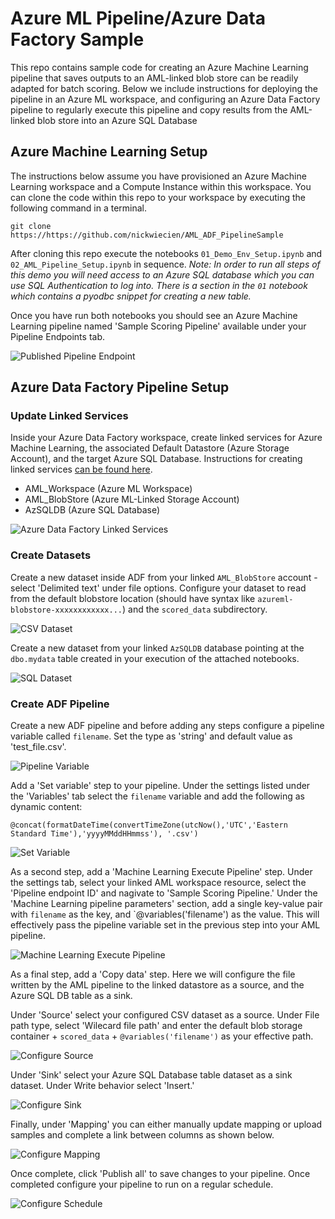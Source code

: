 # Azure ML Pipeline/Azure Data Factory Sample
This repo contains sample code for creating an Azure Machine Learning pipeline that saves outputs to an AML-linked blob store can be readily adapted for batch scoring. Below we include instructions for deploying the pipeline in an Azure ML workspace, and configuring an Azure Data Factory pipeline to regularly execute this pipeline and copy results from the AML-linked blob store into an Azure SQL Database

## Azure Machine Learning Setup

The instructions below assume you have provisioned an Azure Machine Learning workspace and a Compute Instance within this workspace. You can clone the code within this repo to your workspace by executing the following command in a terminal.

```
git clone https://https://github.com/nickwiecien/AML_ADF_PipelineSample
```

After cloning this repo execute the notebooks `01_Demo_Env_Setup.ipynb` and `02_AML_Pipeline_Setup.ipynb` in sequence. <i>Note: In order to run all steps of this demo you will need access to an Azure SQL database which you can use SQL Authentication to log into. There is a section in the `01` notebook which contains a pyodbc snippet for creating a new table.</i>

Once you have run both notebooks you should see an Azure Machine Learning pipeline named 'Sample Scoring Pipeline' available under your Pipeline Endpoints tab.

![Published Pipeline Endpoint](img/img01.png?raw=true "Published Pipeline Endpoint")

## Azure Data Factory Pipeline Setup

### Update Linked Services

Inside your Azure Data Factory workspace, create linked services for Azure Machine Learning, the associated Default Datastore (Azure Storage Account), and the target Azure SQL Database. Instructions for creating linked services [can be found here](https://docs.microsoft.com/en-us/azure/data-factory/concepts-linked-services).

 - AML_Workspace (Azure ML Workspace)
 - AML_BlobStore (Azure ML-Linked Storage Account)
 - AzSQLDB (Azure SQL Database)

![Azure Data Factory Linked Services](img/img02.png?raw=true "Azure Data Factory Linked Services")

### Create Datasets

Create a new dataset inside ADF from your linked `AML_BlobStore` account - select 'Delimited text' under file options. Configure your dataset to read from the default blobstore location (should have syntax like `azureml-blobstore-xxxxxxxxxxxx...`) and the `scored_data` subdirectory.

![CSV Dataset](img/img03.png?raw=true "CSV Dataset")

Create a new dataset from your linked `AzSQLDB` database pointing at the `dbo.mydata` table created in your execution of the attached notebooks.

![SQL Dataset](img/img04.png?raw=true "SQL Dataset")

### Create ADF Pipeline

Create a new ADF pipeline and before adding any steps configure a pipeline variable called `filename`. Set the type as 'string' and default value as 'test_file.csv'.

![Pipeline Variable](img/img05.png?raw=true "Pipeline Variable")

Add a 'Set variable' step to your pipeline. Under the settings listed under the 'Variables' tab select the `filename` variable and add the following as dynamic content:

```
@concat(formatDateTime(convertTimeZone(utcNow(),'UTC','Eastern Standard Time'),'yyyyMMddHHmmss'), '.csv')
```

![Set Variable](img/img06.png?raw=true "Set Variable")

As a second step, add a 'Machine Learning Execute Pipeline' step. Under the settings tab, select your linked AML workspace resource, select the 'Pipeline endpoint ID' and nagivate to 'Sample Scoring Pipeline.' Under the 'Machine Learning pipeline parameters' section, add a single key-value pair with `filename` as the key, and `@variables('filename') as the value. This will effectively pass the pipeline variable set in the previous step into your AML pipeline.

![Machine Learning Execute Pipeline](img/img07.png?raw=true "Machine Learning Execute Pipeline")

As a final step, add a 'Copy data' step. Here we will configure the file written by the AML pipeline to the linked datastore as a source, and the Azure SQL DB table as a sink.

Under 'Source' select your configured CSV dataset as a source. Under File path type, select 'Wilecard file path' and enter the default blob storage container + `scored_data` + `@variables('filename')` as your effective path.

![Configure Source](img/img08.png?raw=true "Configure Source")

Under 'Sink' select your Azure SQL Database table dataset as a sink dataset. Under Write behavior select 'Insert.'

![Configure Sink](img/img09.png?raw=true "Configure Sink")

Finally, under 'Mapping' you can either manually update mapping or upload samples and complete a link between columns as shown below.

![Configure Mapping](img/img10.png?raw=true "Configure Mapping")

Once complete, click 'Publish all' to save changes to your pipeline. Once completed configure your pipeline to run on a regular schedule.

![Configure Schedule](img/img11.png?raw=true "Configure Schedule")